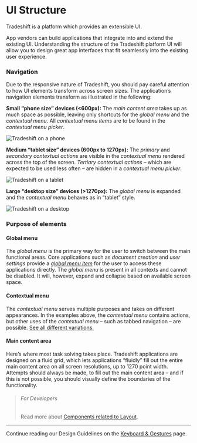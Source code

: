 # UI Structure

Tradeshift is a platform which provides an extensible UI.

App vendors can build applications that integrate into and extend the existing UI. Understanding the structure of the Tradeshift platform UI will allow you to design great app interfaces that fit seamlessly into the existing user experience.

### Navigation

Due to the responsive nature of Tradeshift, you should pay careful attention to how UI elements transform across screen sizes. The application’s navigation elements transform as illustrated in the following:

**Small “phone size” devices (<600px):** The *main content area* takes up as much space as possible, leaving only shortcuts for the *global menu* and the *contextual menu*. All *contextual menu items* are to be found in the *contextual menu picker*.

![Tradeshift on a phone](assets/img/deviceanimation-phone-2.gif)

**Medium “tablet size” devices (600px to 1270px):** The *primary* and *secondary contextual actions* are visible in the *contextual menu* rendered across the top of the screen. *Tertiary contextual actions* – which are expected to be used less often – are hidden in a *contextual menu picker*.

![Tradeshift on a tablet](assets/img/deviceanimation-tablet-3.gif)

**Large “desktop size” devices (>1270px):** The *global menu* is expanded and the *contextual menu* behaves as in “tablet” style.

![Tradeshift on a desktop](assets/img/deviceanimation-desktop-2.gif)

### Purpose of elements

#### Global menu

The *global menu* is the primary way for the user to switch between the main functional areas. Core applications such as *document creation* and *user settings* provide a *[global menu item](http://tradeshift.github.io/docs/#design/patterns/nav.html)* for the user to access these applications directly. The *global menu* is present in all contexts and cannot be disabled. It will, however, expand and collapse based on available screen space.

#### Contextual menu

The *contextual menu* serves multiple purposes and takes on different appearances. In the examples above, the *contextual menu* contains actions, but other uses of the *contextual menu* – such as tabbed navigation – are possible. [See all different variations.](http://tradeshift.github.io/docs/#design/patterns/nav.html)

#### Main content area

Here’s where most task solving takes place. Tradeshift applications are designed on a fluid grid, which lets applications “fluidly” fill out the entire main content area on all screen resolutions, up to 1270 point width. Attempts should always be made, to fill out the main content area – and if this is not possible, you should visually define the boundaries of the functionality.


> ###### For Developers
> Read more about [Components related to Layout](//tradeshift.github.io/docs/#components/overview/layout.html).


------------------------------------------------------------------------
Continue reading our Design Guidelines on the [Keyboard & Gestures](//tradeshift.github.io/docs/#design/guidelines/gestures.html) page.
